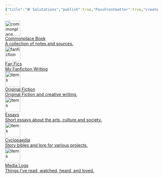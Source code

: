 ```yaml
---
{"title":"🕸️ Salutations","publish":true,"PassFrontmatter":true,"created":"2024-12-07T18:53:58.514-04:00","updated":"2024-12-08T12:09:49.359-04:00"}
---
```



<div class="grid-container">

<a href="20. Commonplace Books/20. Commonplace Books" class="grid-item type-1">
<div class="img"><img src="PublicMedia/Notebooks.svg" alt="commonplace book" style="width: 50px; height: 50px;"></div>
<div class="title">Commonplace Book</div>
<div class="description">A collection of notes and sources.</div>
</a>

<a href="[[10. Projects/Fan Fiction/Fan Fiction\|Fan Fiction]]" class="grid-item type-2">
<div class="img"><img src="PublicMedia/Fan Fiction Fiction Icon.svg" alt="fanfiction" style="width: 50px; height: 50px;"></div>
<div class="title">Fan Fics</div>
<div class="description">My Fanfiction Writing</div>
</a>

<a href="10. Projects/Original Fiction/Original Fiction|Original Fiction" class="grid-item type-3">
<div class="img"><img src="[[PublicMedia/Fiction Icon.svg]]" alt="items" style="width: 50px; height: 50px;"></div>
<div class="title">Original Fiction</div>
<div class="description">Original Fiction and creative writing.</div>
</a>

<a href="10. Projects/Articles and Essays/Articles and Essays|Articles and Essays" class="grid-item type-4">
<div class="img"><img src="[[PublicMedia/Articles and Essays.svg]]" alt="items" style="width: 50px; height: 50px;"></div>
<div class="title">Essays</div>
<div class="description">Short essays about the arts, culture and society.</div>
</a>

<a href="30. Cyclopaedia/30. Cyclopaedia|30. Cyclopaedia" class="grid-item type-5">
<div class="img"><img src="[[PublicMedia/Cyclopaedia.svg]]" alt="items" style="width: 50px; height: 50px;"></div>
<div class="title">Cyclopaedia</div>
<div class="description">Story bibles and lore for various projects.</div>
</a>

<a href="00. Logs/00. Logs|00. Logs" class="grid-item type-6">
<div class="img"><img src="[[PublicMedia/Logs.svg]]" alt="items" style="width: 50px; height: 50px;"></div>
<div class="title">Media Logs</div>
<div class="description">Things I've read, watched, heard, and loved.</div>
</a>
</div>